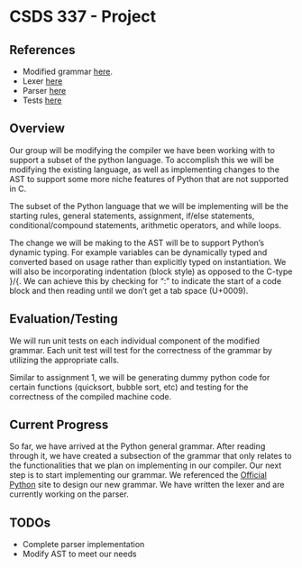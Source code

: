 # CSDS 337 - Project


## References

- Modified grammar [here](/pyLLVM.gram). 
- Lexer [here](/src/files/frontend/lexer.l)
- Parser [here](/src/files/frontend/parser.y)
- Tests [here](/src/tests/)


## Overview

Our group will be modifying the compiler we have been working with to support a subset of the python language. To accomplish this we will be modifying the existing language, as well as implementing changes to the AST to support some more niche features of Python that are not supported in C.

The subset of the Python language that we will be implementing will be the starting rules, general statements, assignment, if/else statements, conditional/compound statements, arithmetic operators, and while loops.

The change we will be making to the AST will be to support Python’s dynamic typing. For example variables can be dynamically typed and converted based on usage rather than explicitly typed on instantiation. We will also be incorporating indentation (block style) as opposed to the C-type  }/{. We can achieve this by checking for  “:” to indicate the start of a code block and then reading until we don’t get a tab space (U+0009). 

## Evaluation/Testing

We will run unit tests on each individual component of the modified grammar. Each unit test will test for the correctness of the grammar by utilizing the appropriate calls.

Similar to assignment 1, we will be generating dummy python code for certain functions (quicksort, bubble sort, etc) and testing for the correctness of the compiled machine code. 

## Current Progress

So far, we have arrived at the Python general grammar. After reading through it, we have created a subsection of the grammar that only relates to the functionalities that we plan on implementing in our compiler. Our next step is to start implementing our grammar. We referenced the [Official Python](https://docs.python.org/3/reference/grammar.html) site to design our new grammar. We have written the lexer and are currently working on the parser.


## TODOs

- Complete parser implementation
- Modify AST to meet our needs 


